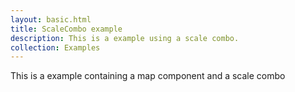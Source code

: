 ```yaml
---
layout: basic.html
title: ScaleCombo example
description: This is a example using a scale combo.
collection: Examples
---
```


This is a example containing a map component and a scale combo
